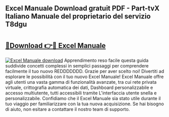 ## Excel Manuale Download gratuit PDF - Part-tvX Italiano Manuale del proprietario del servizio T8dgu

# <h2><a href="http://dffqxl2.blite.top/?on=Excel+Manuale">🔗Download 👉🔴 Excel Manuale</a></h2>

[![Excel Manuale download](https://i.imgur.com/lujVjoI.png)](http://dffqxl2.blite.top/?on=Excel+Manuale)
Apprendimento reso facile questa guida suddivide concetti complessi in semplici passaggi per comprendere facilmente il tuo nuovo REDDDDDDD. Grazie per aver scelto noi! Divertiti ad esplorare le possibilità con il tuo nuovo Excel Manuale! Excel Manuale offre agli utenti una vasta gamma di funzionalità avanzate, tra cui rete privata virtuale, crittografia automatica dei dati, Dashboard personalizzabile e accesso multiutente, tutti accessibili tramite L'interfaccia utente snella e personalizzabile. Confidiamo che il Excel Manuale sia stato utile durante il tuo viaggio per familiarizzare con la tua nuova acquisizione. Se hai bisogno di aiuto, non esitare a contattare il nostro team di supporto.
